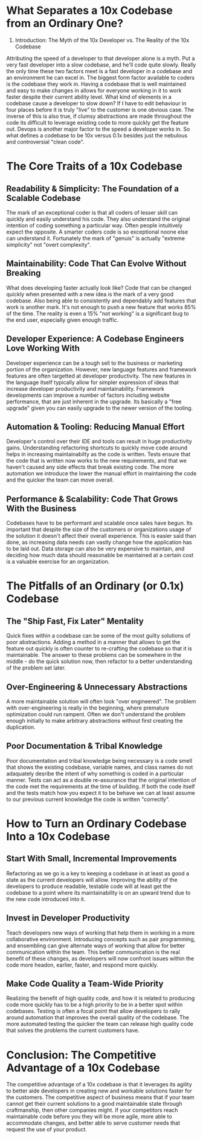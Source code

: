 

# What Separates a 10x Codebase from an Ordinary One?

1. Introduction: The Myth of the 10x Developer vs. The Reality of the 10x Codebase

Attributing the speed of a developer to that developer alone is a myth. Put a very fast developer
into a slow codebase, and he'll code quite slowly. Really the only time these two factors meet is
a fast developer in a codebase and an environment he can excel in. The biggest form factor available
to coders is the codebase they work in. Having a codebase that is well maintained and easy to make
changes in allows for everyone working in it to work faster despite their current ability level.
What kind of elements in a codebase cause a developer to slow down? If I have to edit behaviour in four
places before it is truly "live" to the customer is one obvious case. The inverse of this is also true,
if clumsy abstractions are made throughout the code its difficult to leverage existing code to more quickly
get the feature out. Devops is another major factor to the speed a developer works in. So what defines
a codebase to be 10x versus 0.1x besides just the nebulous and controversial "clean code".

# The Core Traits of a 10x Codebase
## Readability & Simplicity: The Foundation of a Scalable Codebase

The mark of an exceptional coder is that all coders of lesser skill can quickly and easily understand his
code. They also understand the original intention of coding something a particular way. Often people intuitively
expect the opposite. A smarter coders code is so exceptional noone else can understand it. Fortunately the 
mark of "genuis" is actually "extreme simplicity" not "overt complexity".

## Maintainability: Code That Can Evolve Without Breaking

What does developing faster actually look like? Code that can be changed quickly when presented with a 
new idea is the mark of a very good codebase. Also being able to consistently and dependably add features that
work is another mark. It's not enough to push a new feature that works 85% of the time. The reality is even
a 15% "not working" is a significant bug to the end user, especially given enough traffic.

## Developer Experience: A Codebase Engineers Love Working With

Developer experience can be a tough sell to the business or marketing portion of the organization. However,
new language features and framework features are often targetted at developer productivity. The new features
in the language itself typically allow for simpler expression of ideas that increase developer productivity
and maintainability. Framework developments can improve a number of factors including website performance, that
are just inherent in the upgrade. Its basically a "free upgrade" given you can easily upgrade to the newer
version of the tooling.

## Automation & Tooling: Reducing Manual Effort

Developer's control over their IDE and tools can result in huge productivity gains. Understanding refactoring
shortcuts to quickly move code around helps in increasing maintainabilty as the code is written. Tests ensure
that the code that is written now works to the new requirements, and that we haven't caused any side effects
that break existing code. The more automation we introduce the lower the manual effort in maintaining the code
and the quicker the team can move overall.

## Performance & Scalability: Code That Grows With the Business

Codebases have to be performant and scalable once sales have begun. Its important that despite the size of
the customers or organizations usage of the solution it doesn't affect their overall experience. This is easier
said than done, as increasing data needs can vastly change how the application has to be laid out. Data storage
can also be very expensive to maintain, and deciding how much data should reasonable be maintained at a certain
cost is a valuable exercise for an organization.

# The Pitfalls of an Ordinary (or 0.1x) Codebase
## The "Ship Fast, Fix Later" Mentality

Quick fixes within a codebase can be some of the most guilty solutions of poor abstractions. Adding a method
in a manner that allows to get the feature out quickly is often counter to re-crafting the codebase so that
it is maintainable. The answer to these problems can be somewhere in the middle - do the quick solution now, then
refactor to a better understanding of the problem set later.
## Over-Engineering & Unnecessary Abstractions

A more maintainable solution will often look "over engineered". The problem with over-engineering is really in the
beginning, where premature optimization could run rampent. Often we don't understand the problem enough initially 
to make arbitrary abstractions without first creating the duplication. 
## Poor Documentation & Tribal Knowledge

Poor documentation and tribal knowledge being necessary is a code smell that shows the existing codebase, variable names,
and class names do not adaquately desribe the intent of why something is coded in a particular manner. Tests can
act as a double re-assurance that the original intention of the code met the requirements at the time of building.
If both the code itself and the tests match how you expect it to be behave we can at least assume to our previous
current knowledge the code is written "correctly".
# How to Turn an Ordinary Codebase Into a 10x Codebase

## Start With Small, Incremental Improvements

Refactoring as we go is a key to keeping a codebase in at least as good a state as the current developers 
will allow. Improving the ability of the developers to produce readable, testable code will at least get
the codebase to a point where its maintainability is on an upward trend due to the new code introduced into
it. 
## Invest in Developer Productivity

Teach developers new ways of working that help them in working in a more collaborative environment. Introducing
concepts such as pair programming, and ensembling can give alternate ways of working that allow for better
communication within the team. This better communication is the real benefit of these changes, as developers
will now confront issues within the code more headon, earlier, faster, and respond more quickly.

## Make Code Quality a Team-Wide Priority

Realizing the benefit of high quality code, and how it is related to producing code more quickly has to be
a high priority to be in a better spot within codebases. Testing is often a focal point that allow developers
to rally around automation that improves the overall quality of the codebase. The more automated testing the
quicker the team can release high quality code that solves the problems the current customers have.

# Conclusion: The Competitive Advantage of a 10x Codebase

The competitive advantage of a 10x codebase is that it leverages its agility to better aide developers in
creating new and workable solutions faster for the customers. The competitive aspect of business means that
if your team cannot get their current solutions to a good maintainable state through craftmanship, then other
companies might. If your competitors reach maintainable code before you they will be more agile, more able to
accommodate changes, and better able to serve customer needs that request the use of your product. 

